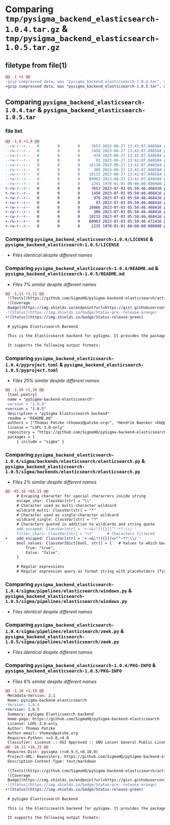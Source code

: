 # Comparing `tmp/pysigma_backend_elasticsearch-1.0.4.tar.gz` & `tmp/pysigma_backend_elasticsearch-1.0.5.tar.gz`

## filetype from file(1)

```diff
@@ -1 +1 @@
-gzip compressed data, was "pysigma_backend_elasticsearch-1.0.4.tar", max compression
+gzip compressed data, was "pysigma_backend_elasticsearch-1.0.5.tar", max compression
```

## Comparing `pysigma_backend_elasticsearch-1.0.4.tar` & `pysigma_backend_elasticsearch-1.0.5.tar`

### file list

```diff
@@ -1,9 +1,9 @@
--rw-r--r--   0        0        0     7653 2023-06-27 13:42:07.048584 pysigma_backend_elasticsearch-1.0.4/LICENSE
--rw-r--r--   0        0        0     1456 2023-06-27 13:42:07.048584 pysigma_backend_elasticsearch-1.0.4/README.md
--rw-r--r--   0        0        0      978 2023-06-27 13:42:07.048584 pysigma_backend_elasticsearch-1.0.4/pyproject.toml
--rw-r--r--   0        0        0       93 2023-06-27 13:42:07.048584 pysigma_backend_elasticsearch-1.0.4/sigma/backends/elasticsearch/__init__.py
--rw-r--r--   0        0        0    16130 2023-06-27 13:42:07.048584 pysigma_backend_elasticsearch-1.0.4/sigma/backends/elasticsearch/elasticsearch.py
--rw-r--r--   0        0        0      308 2023-06-27 13:42:07.048584 pysigma_backend_elasticsearch-1.0.4/sigma/pipelines/elasticsearch/__init__.py
--rw-r--r--   0        0        0    10115 2023-06-27 13:42:07.048584 pysigma_backend_elasticsearch-1.0.4/sigma/pipelines/elasticsearch/windows.py
--rw-r--r--   0        0        0    60963 2023-06-27 13:42:07.048584 pysigma_backend_elasticsearch-1.0.4/sigma/pipelines/elasticsearch/zeek.py
--rw-r--r--   0        0        0     2241 1970-01-01 00:00:00.000000 pysigma_backend_elasticsearch-1.0.4/PKG-INFO
+-rw-r--r--   0        0        0     7653 2023-07-03 05:50:46.468416 pysigma_backend_elasticsearch-1.0.5/LICENSE
+-rw-r--r--   0        0        0     1450 2023-07-03 05:50:46.468416 pysigma_backend_elasticsearch-1.0.5/README.md
+-rw-r--r--   0        0        0      978 2023-07-03 05:50:46.468416 pysigma_backend_elasticsearch-1.0.5/pyproject.toml
+-rw-r--r--   0        0        0       93 2023-07-03 05:50:46.468416 pysigma_backend_elasticsearch-1.0.5/sigma/backends/elasticsearch/__init__.py
+-rw-r--r--   0        0        0    16066 2023-07-03 05:50:46.468416 pysigma_backend_elasticsearch-1.0.5/sigma/backends/elasticsearch/elasticsearch.py
+-rw-r--r--   0        0        0      308 2023-07-03 05:50:46.468416 pysigma_backend_elasticsearch-1.0.5/sigma/pipelines/elasticsearch/__init__.py
+-rw-r--r--   0        0        0    10115 2023-07-03 05:50:46.468416 pysigma_backend_elasticsearch-1.0.5/sigma/pipelines/elasticsearch/windows.py
+-rw-r--r--   0        0        0    60963 2023-07-03 05:50:46.472416 pysigma_backend_elasticsearch-1.0.5/sigma/pipelines/elasticsearch/zeek.py
+-rw-r--r--   0        0        0     2235 1970-01-01 00:00:00.000000 pysigma_backend_elasticsearch-1.0.5/PKG-INFO
```

### Comparing `pysigma_backend_elasticsearch-1.0.4/LICENSE` & `pysigma_backend_elasticsearch-1.0.5/LICENSE`

 * *Files identical despite different names*

### Comparing `pysigma_backend_elasticsearch-1.0.4/README.md` & `pysigma_backend_elasticsearch-1.0.5/README.md`

 * *Files 7% similar despite different names*

```diff
@@ -1,11 +1,11 @@
 ![Tests](https://github.com/SigmaHQ/pySigma-backend-elasticsearch/actions/workflows/test.yml/badge.svg)
 ![Coverage
 Badge](https://img.shields.io/endpoint?url=https://gist.githubusercontent.com/thomaspatzke/3c445ef26310e9f2d2ca09c697db1c71/raw/SigmaHQ-pySigma-backend-elasticsearch.json)
-![Status](https://img.shields.io/badge/Status-pre--release-orange)
+![Status](https://img.shields.io/badge/Status-release-green)
 
 # pySigma Elasticsearch Backend
 
 This is the Elasticsearch backend for pySigma. It provides the package `sigma.backends.elasticsearch` with the `LuceneBackend` class.
 
 It supports the following output formats:
```

### Comparing `pysigma_backend_elasticsearch-1.0.4/pyproject.toml` & `pysigma_backend_elasticsearch-1.0.5/pyproject.toml`

 * *Files 25% similar despite different names*

```diff
@@ -1,10 +1,10 @@
 [tool.poetry]
 name = "pySigma-backend-elasticsearch"
-version = "1.0.4"
+version = "1.0.5"
 description = "pySigma Elasticsearch backend"
 readme = "README.md"
 authors = ["Thomas Patzke <thomas@patzke.org>", "Hendrik Baecker <hb@process-zero.de>"]
 license = "LGPL-3.0-only"
 repository = "https://github.com/SigmaHQ/pySigma-backend-elasticsearch"
 packages = [
     { include = "sigma" }
```

### Comparing `pysigma_backend_elasticsearch-1.0.4/sigma/backends/elasticsearch/elasticsearch.py` & `pysigma_backend_elasticsearch-1.0.5/sigma/backends/elasticsearch/elasticsearch.py`

 * *Files 2% similar despite different names*

```diff
@@ -65,16 +65,15 @@
     # Escaping character for special characrers inside string
     escape_char: ClassVar[str] = "\\"
     # Character used as multi-character wildcard
     wildcard_multi: ClassVar[str] = "*"
     # Character used as single-character wildcard
     wildcard_single: ClassVar[str] = "?"
     # Characters quoted in addition to wildcards and string quote
-    add_escaped: ClassVar[str] = '+-=&|!(){}[]^"~*?:\\/ '
-    filter_chars: ClassVar[str] = "<>"      # Characters filtered
+    add_escaped: ClassVar[str] = '+-=&|!(){}[]<>^"~*?:\\/ '
     bool_values: ClassVar[Dict[bool, str]] = {   # Values to which boolean values are mapped.
         True: "true",
         False: "false",
     }
 
     # Regular expressions
     # Regular expression query as format string with placeholders {field} and {regex}
```

### Comparing `pysigma_backend_elasticsearch-1.0.4/sigma/pipelines/elasticsearch/windows.py` & `pysigma_backend_elasticsearch-1.0.5/sigma/pipelines/elasticsearch/windows.py`

 * *Files identical despite different names*

### Comparing `pysigma_backend_elasticsearch-1.0.4/sigma/pipelines/elasticsearch/zeek.py` & `pysigma_backend_elasticsearch-1.0.5/sigma/pipelines/elasticsearch/zeek.py`

 * *Files identical despite different names*

### Comparing `pysigma_backend_elasticsearch-1.0.4/PKG-INFO` & `pysigma_backend_elasticsearch-1.0.5/PKG-INFO`

 * *Files 6% similar despite different names*

```diff
@@ -1,10 +1,10 @@
 Metadata-Version: 2.1
 Name: pysigma-backend-elasticsearch
-Version: 1.0.4
+Version: 1.0.5
 Summary: pySigma Elasticsearch backend
 Home-page: https://github.com/SigmaHQ/pySigma-backend-elasticsearch
 License: LGPL-3.0-only
 Author: Thomas Patzke
 Author-email: thomas@patzke.org
 Requires-Python: >=3.8,<4.0
 Classifier: License :: OSI Approved :: GNU Lesser General Public License v3 (LGPLv3)
@@ -16,15 +16,15 @@
 Requires-Dist: pysigma (>=0.9.5,<0.10.0)
 Project-URL: Repository, https://github.com/SigmaHQ/pySigma-backend-elasticsearch
 Description-Content-Type: text/markdown
 
 ![Tests](https://github.com/SigmaHQ/pySigma-backend-elasticsearch/actions/workflows/test.yml/badge.svg)
 ![Coverage
 Badge](https://img.shields.io/endpoint?url=https://gist.githubusercontent.com/thomaspatzke/3c445ef26310e9f2d2ca09c697db1c71/raw/SigmaHQ-pySigma-backend-elasticsearch.json)
-![Status](https://img.shields.io/badge/Status-pre--release-orange)
+![Status](https://img.shields.io/badge/Status-release-green)
 
 # pySigma Elasticsearch Backend
 
 This is the Elasticsearch backend for pySigma. It provides the package `sigma.backends.elasticsearch` with the `LuceneBackend` class.
 
 It supports the following output formats:
```

